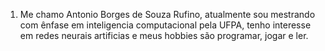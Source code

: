 1. Me chamo Antonio Borges de Souza Rufino, atualmente sou mestrando com ênfase em inteligencia computacional pela UFPA, tenho interesse em redes neurais artificias e meus hobbies são programar, jogar e ler.
